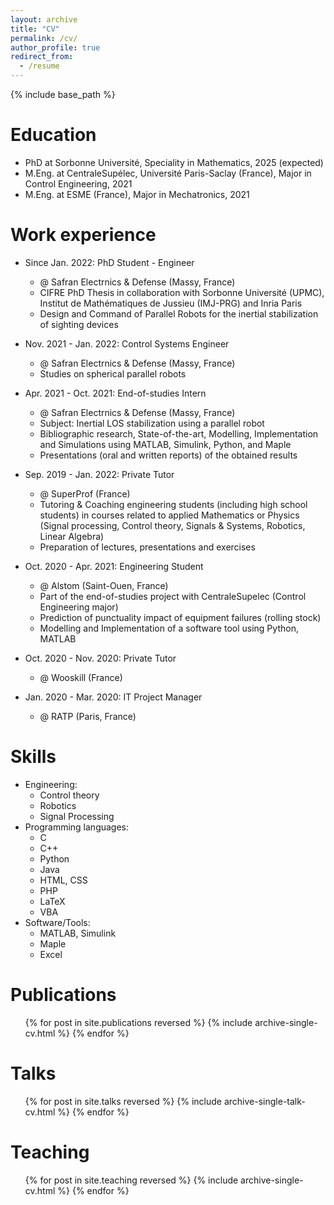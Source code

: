 ```yaml
---
layout: archive
title: "CV"
permalink: /cv/
author_profile: true
redirect_from:
  - /resume
---
```


{% include base_path %}

Education
======
* PhD at Sorbonne Université, Speciality in Mathematics, 2025 (expected)
* M.Eng. at CentraleSupélec, Université Paris-Saclay (France), Major in Control Engineering, 2021
* M.Eng. at ESME (France), Major in Mechatronics, 2021

Work experience
======
* Since Jan. 2022: PhD Student - Engineer
  * @ Safran Electrnics & Defense (Massy, France)
  * CIFRE PhD Thesis in collaboration with Sorbonne Université (UPMC), Institut de Mathématiques de Jussieu (IMJ-PRG) and Inria Paris
  * Design and Command of Parallel Robots for the inertial stabilization of sighting devices
 
* Nov. 2021 - Jan. 2022: Control Systems Engineer
  * @ Safran Electrnics & Defense (Massy, France)
  * Studies on spherical parallel robots
 
* Apr. 2021 - Oct. 2021: End-of-studies Intern
  * @ Safran Electrnics & Defense (Massy, France)
  * Subject: Inertial LOS stabilization using a parallel robot
  * Bibliographic research, State-of-the-art, Modelling, Implementation and Simulations using MATLAB, Simulink, Python, and Maple
  * Presentations (oral and written reports) of the obtained results
 
* Sep. 2019 - Jan. 2022: Private Tutor
  * @ SuperProf (France)
  * Tutoring & Coaching engineering students (including high school students) in courses related to applied Mathematics or Physics (Signal processing, Control theory, Signals & Systems, Robotics, Linear Algebra)
  * Preparation of lectures, presentations and exercises
 
* Oct. 2020 - Apr. 2021: Engineering Student
  * @ Alstom (Saint-Ouen, France)
  * Part of the end-of-studies project with CentraleSupelec (Control Engineering major)
  * Prediction of punctuality impact of equipment failures (rolling stock)
  * Modelling and Implementation of a software tool using Python, MATLAB
 
* Oct. 2020 - Nov. 2020: Private Tutor
  * @ Wooskill (France)
 
* Jan. 2020 - Mar. 2020: IT Project Manager
  * @ RATP (Paris, France)
  
Skills
======
* Engineering:
  * Control theory
  * Robotics
  * Signal Processing
* Programming languages:
  * C
  * C++
  * Python
  * Java
  * HTML, CSS
  * PHP
  * LaTeX
  * VBA
* Software/Tools:
  * MATLAB, Simulink
  * Maple
  * Excel

Publications
======
  <ul>{% for post in site.publications reversed %}
    {% include archive-single-cv.html %}
  {% endfor %}</ul>
  
Talks
======
  <ul>{% for post in site.talks reversed %}
    {% include archive-single-talk-cv.html  %}
  {% endfor %}</ul>
  
Teaching
======
  <ul>{% for post in site.teaching reversed %}
    {% include archive-single-cv.html %}
  {% endfor %}</ul>
